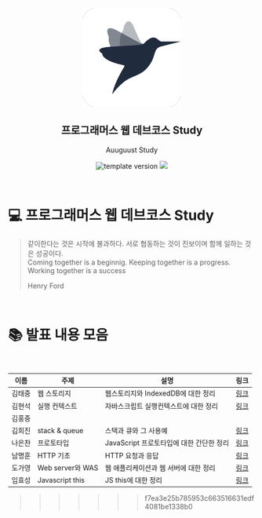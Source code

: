 <br/>
<p align="middle" >
  <img width="200px;" src="./src/images/prgms-logo.png"/>
</p>
<h2 align="middle">프로그래머스 웹 데브코스 Study</h2>
<p align="middle">Auuguust Study</p>
<p align="middle">
  <img src="https://img.shields.io/badge/version-1.0.0-blue?style=flat-square" alt="template version"/>
  <img src="https://img.shields.io/badge/language-md-md.svg?style=flat-square"/>
</p>

<br/>

# 💻 프로그래머스 웹 데브코스 Study

> 같이한다는 것은 시작에 불과하다. 서로 협동하는 것이 진보이며 함께 일하는 것은 성공이다.<br>
> Coming together is a beginnig. Keeping together is a progress. Working together is a success <br>
>
> Henry Ford

<br>

# 📚 발표 내용 모음

<br>

| 이름   | 주제             | 설명                                     | 링크                                                                                                                                                                                                                                                  |
| ------ | ---------------- | ---------------------------------------- | ----------------------------------------------------------------------------------------------------------------------------------------------------------------------------------------------------------------------------------------------------- |
| 김태중 | 웹 스토리지      | 웹스토리지와 IndexedDB에 대한 정리       | [링크](https://github.com/prgrms-web-devcourse/FE-August-study/blob/Week1/DalLi%5DStudy/%5B1%EA%B8%B0-B%5D%20%EA%B9%80%ED%83%9C%EC%A4%91_1%EC%A3%BC%EC%B0%A8%20%EC%8A%A4%ED%84%B0%EB%94%94/WebStorage.md)                                             |
| 김현석 | 실행 컨텍스트    | 자바스크립트 실행컨텍스트에 대한 정리    | [링크](https://github.com/prgrms-web-devcourse/FE-August-study/blob/Week1/DalLi%5DStudy/%5B1%EA%B8%B0-B%5D%20%EA%B9%80%ED%98%84%EC%84%9D_1%EC%A3%BC%EC%B0%A8%20%EC%8A%A4%ED%84%B0%EB%94%94/%EC%8B%A4%ED%96%89%EC%BB%A8%ED%85%8D%EC%8A%A4%ED%8A%B8.md) |
| 김홍중 |
| 김희진 | stack & queue | 스택과 큐와 그 사용예 | [링크](https://github.com/prgrms-web-devcourse/FE-August-study/blob/Week1/DalLi%5DStudy/%5B1%EA%B8%B0-A%5D%EA%B9%80%ED%9D%AC%EC%A7%84_1%EC%A3%BC%EC%B0%A8%20%EC%8A%A4%ED%84%B0%EB%94%94/stack%26queue.md)
| 나은찬 | 프로토타입       | JavaScript 프로토타입에 대한 간단한 정리 | [링크](https://github.com/prgrms-web-devcourse/FE-August-study/tree/Week1/DalLi%5DStudy/%5B1%EA%B8%B0-A%5D%20%EB%82%98%EC%9D%80%EC%B0%AC_1%EC%A3%BC%EC%B0%A8%20%EC%8A%A4%ED%84%B0%EB%94%94)                                                           |
| 남명훈 | HTTP 기초        | HTTP 요청과 응답                         | [링크](https://github.com/prgrms-web-devcourse/FE-August-study/blob/Week1/DalLi%5DStudy/%5B1%EA%B8%B0-A%5D%EB%82%A8%EB%AA%85%ED%9B%88_1%EC%A3%BC%EC%B0%A8%20%EC%8A%A4%ED%84%B0%EB%94%94/%5Bweek1%5DHTTP%EA%B8%B0%EC%B4%88.md)                                                                                                                                                                                                            |
| 도가영 | Web server와 WAS | 웹 애플리케이션과 웹 서버에 대한 정리    | [링크](https://github.com/prgrms-web-devcourse/FE-August-study/blob/Week1/DalLi%5DStudy/%5B1%EA%B8%B0-A%5D%20%EB%8F%84%EA%B0%80%EC%98%81_1%EC%A3%BC%EC%B0%A8%20%EC%8A%A4%ED%84%B0%EB%94%94/Web%20server%EC%99%80%20WAS.md)                            |
| 임효성 | Javascript this  | JS this에 대한 정리                      | [링크](https://github.com/prgrms-web-devcourse/FE-August-study/blob/Week1/DalLi%5DStudy/%5B1%EA%B8%B0-A%5D%20%EC%9E%84%ED%9A%A8%EC%84%B1_1%EC%A3%BC%EC%B0%A8%20%EC%8A%A4%ED%84%B0%EB%94%94/this.md)                                                   |
>>>>>>> f7ea3e25b785953c663516631edf4081be1338b0
